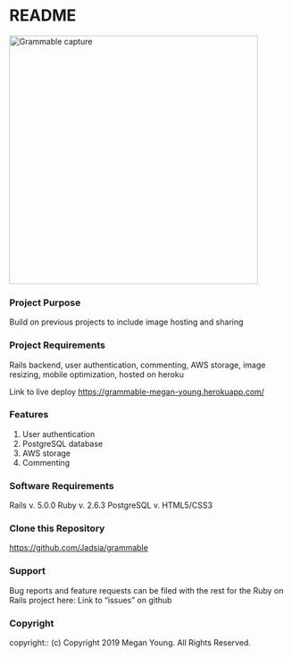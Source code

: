 # README

<img width="445" alt="Grammable capture" src="https://user-images.githubusercontent.com/48420271/67200561-f74c1000-f3b8-11e9-8a9e-59d8a12d54b0.PNG">

### Project Purpose

Build on previous projects to include image hosting and sharing

### Project Requirements

Rails backend, user authentication, commenting, AWS storage, image resizing, mobile optimization, hosted on heroku

Link to live deploy https://grammable-megan-young.herokuapp.com/
 
### Features

1. User authentication
2. PostgreSQL database
3. AWS storage
4. Commenting
 
### Software Requirements
 
Rails v. 5.0.0
Ruby v. 2.6.3
PostgreSQL v.
HTML5/CSS3
 
 
### Clone this Repository

https://github.com/Jadsia/grammable
 
### Support
Bug reports and feature requests can be filed with the rest for the Ruby on Rails project here:
Link to “issues” on github
 
### Copyright
copyright:: (c) Copyright 2019 Megan Young. All Rights Reserved.


